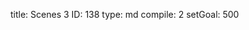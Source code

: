 title:          Scenes 3
ID:             138
type:           md
compile:        2
setGoal:        500


